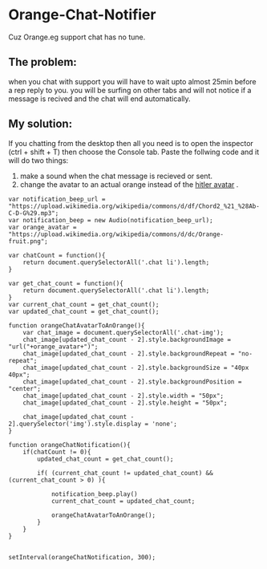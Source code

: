 # Orange-Chat-Notifier
Cuz Orange.eg support chat has no tune.

## The problem:
when you chat with support you will have to wait upto almost 25min before a rep reply to you.
you will be surfing on other tabs and will not notice if a message is recived and the chat will end automatically.

## My solution:
If you chatting from the desktop then all you need is to open the inspector (ctrl + shift + T) then choose the Console tab.
Paste the follwing code and it will do two things:
1. make a sound when the chat message is recieved or sent.
2. change the avatar to an actual orange instead of the [hitler avatar](https://livechat.orange.eg/chat/images/agent.png) .

```
var notification_beep_url = "https://upload.wikimedia.org/wikipedia/commons/d/df/Chord2_%21_%28Ab-C-D-G%29.mp3";
var notification_beep = new Audio(notification_beep_url);
var orange_avatar = "https://upload.wikimedia.org/wikipedia/commons/d/dc/Orange-fruit.png";

var chatCount = function(){
	return document.querySelectorAll('.chat li').length;
}

var get_chat_count = function(){
	return document.querySelectorAll('.chat li').length;
}
var current_chat_count = get_chat_count();
var updated_chat_count = get_chat_count();

function orangeChatAvatarToAnOrange(){
	var chat_image = document.querySelectorAll('.chat-img');
	chat_image[updated_chat_count - 2].style.backgroundImage = "url("+orange_avatar+")";
	chat_image[updated_chat_count - 2].style.backgroundRepeat = "no-repeat";
	chat_image[updated_chat_count - 2].style.backgroundSize = "40px 40px";
	chat_image[updated_chat_count - 2].style.backgroundPosition = "center";
	chat_image[updated_chat_count - 2].style.width = "50px";
	chat_image[updated_chat_count - 2].style.height = "50px";

	chat_image[updated_chat_count - 2].querySelector('img').style.display = 'none';
}

function orangeChatNotification(){
	if(chatCount != 0){
		updated_chat_count = get_chat_count();

		if( (current_chat_count != updated_chat_count) && (current_chat_count > 0) ){

			notification_beep.play()
			current_chat_count = updated_chat_count;

			orangeChatAvatarToAnOrange();
		}
	}
}


setInterval(orangeChatNotification, 300);
```
